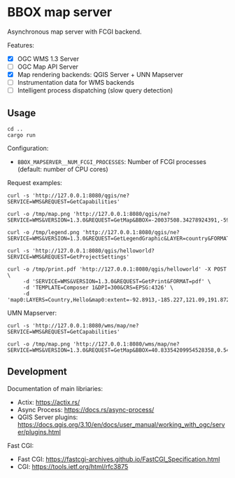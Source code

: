 BBOX map server
===============

Asynchronous map server with FCGI backend.

Features:
- [x] OGC WMS 1.3 Server
- [ ] OGC Map API Server
- [X] Map rendering backends: QGIS Server + UNN Mapserver
- [ ] Instrumentation data for WMS backends
- [ ] Intelligent process dispatching (slow query detection)

Usage
-----

    cd ..
    cargo run

Configuration:
* `BBOX_MAPSERVER__NUM_FCGI_PROCESSES`: Number of FCGI processes (default: number of CPU cores)


Request examples:

    curl -s 'http://127.0.0.1:8080/qgis/ne?SERVICE=WMS&REQUEST=GetCapabilities'

    curl -o /tmp/map.png 'http://127.0.0.1:8080/qgis/ne?SERVICE=WMS&VERSION=1.3.0&REQUEST=GetMap&BBOX=-20037508.34278924391,-5966981.031407224014,19750246.20310878009,17477263.06060761213&CRS=EPSG:900913&WIDTH=1399&HEIGHT=824&LAYERS=country&STYLES=&FORMAT=image/png;%20mode%3D8bit'

    curl -o /tmp/legend.png 'http://127.0.0.1:8080/qgis/ne?SERVICE=WMS&VERSION=1.3.0&REQUEST=GetLegendGraphic&LAYER=country&FORMAT=image/png&STYLE=default&TRANSPARENT=true'

    curl -s 'http://127.0.0.1:8080/qgis/helloworld?SERVICE=WMS&REQUEST=GetProjectSettings'

    curl -o /tmp/print.pdf 'http://127.0.0.1:8080/qgis/helloworld' -X POST \
         -d 'SERVICE=WMS&VERSION=1.3.0&REQUEST=GetPrint&FORMAT=pdf' \
         -d 'TEMPLATE=Composer 1&DPI=300&CRS=EPSG:4326' \
         -d 'map0:LAYERS=Country,Hello&map0:extent=-92.8913,-185.227,121.09,191.872'

UMN Mapserver:

    curl -s 'http://127.0.0.1:8080/wms/map/ne?SERVICE=WMS&REQUEST=GetCapabilities'

    curl -o /tmp/map.png 'http://127.0.0.1:8080/wms/map/ne?SERVICE=WMS&VERSION=1.3.0&REQUEST=GetMap&BBOX=40.83354209954528358,0.542981257600549938,49.84069885574058389,15.5221558872974672&CRS=epsg:4326&WIDTH=1372&HEIGHT=825&LAYERS=country&STYLES=&FORMAT=image%2Fpng%3B%20mode%3D8bit'


Development
-----------

Documentation of main libriaries:
* Actix: https://actix.rs/
* Async Process: https://docs.rs/async-process/
* QGIS Server plugins: https://docs.qgis.org/3.10/en/docs/user_manual/working_with_ogc/server/plugins.html

Fast CGI:
* Fast CGI: https://fastcgi-archives.github.io/FastCGI_Specification.html
* CGI: https://tools.ietf.org/html/rfc3875
